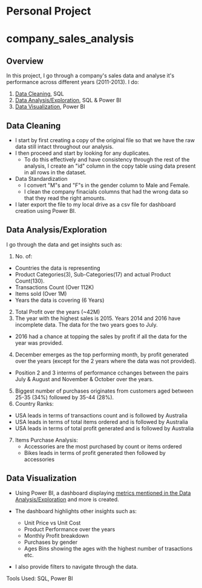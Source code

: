 # Personal Project
# company_sales_analysis

## Overview
In this project, I go through a company's sales data and analyse it's performance across different years (2011-2013). I do:
1. [Data Cleaning](#data-cleaning), SQL
2. [Data Analysis/Exploration](#data-analysisexploration), SQL & Power BI
3. [Data Visualization](#data-visualization), Power BI

## Data Cleaning
- I start by first creating a copy of the original file so that we have the raw data still intact throughout our analysis.
- I then proceed and start by looking for any duplicates.
  - To do this effectively and have consistency through the rest of the analysis, I create an "id" column in the copy table using data present in all rows in the dataset.
- Data Standardization
  - I convert "M"s and "F"s in the gender column to Male and Female.
  - I clean the company finacials columns that had the wrong data so that they read the right amounts.
- I later export the file to my local drive as a csv file for dashboard creation using Power BI.

## Data Analysis/Exploration
I go through the data and get insights such as:
1. No. of:
- Countries the data is representing
- Product Categories(3), Sub-Categories(17) and actual Product Count(130).
- Transactions Count (Over 112K)
- Items sold (Over 1M)
- Years the data is covering (6 Years)
2. Total Profit over the years (~42M)
3. The year with the highest sales is 2015. Years 2014 and 2016 have incomplete data. The data for the two years goes to July.
  - 2016 had a chance at topping the sales by profit if all the data for the year was provided.
4. December emerges as the top performing month, by profit generated over the years (except for the 2 years where the data was not provided).
  - Position 2 and 3 interms of performance cchanges between the pairs July & August and November & October over the years.
5. Biggest number of purchases originates from customers aged between 25-35 (34%) followed by 35-44 (28%).
6. Country Ranks:
  - USA leads in terms of transactions count and is followed by Australia
  - USA leads in terms of total items ordered and is followed by Australia
  - USA leads in terms of total profit generated and is followed by Australia
7.  Items Purchase Analysis:
    - Accessories are the most purchased by count or items ordered
    - Bikes leads in terms of profit generated then followed by accessories
   
## Data Visualization
- Using Power BI, a dashboard displaying [metrics mentioned in the Data Analysis/Exploration](#data-analysisexploration) and more is created.
- The dashboard highlights other insights such as:
  - Unit Price vs Unit Cost
  - Product Performance over the years
  - Monthly Profit breakdown
  - Purchases by gender
  - Ages Bins showing the ages with the highest number of trasactions etc.
 
- I also provide filters to navigate through the data.

Tools Used: SQL, Power BI
  


